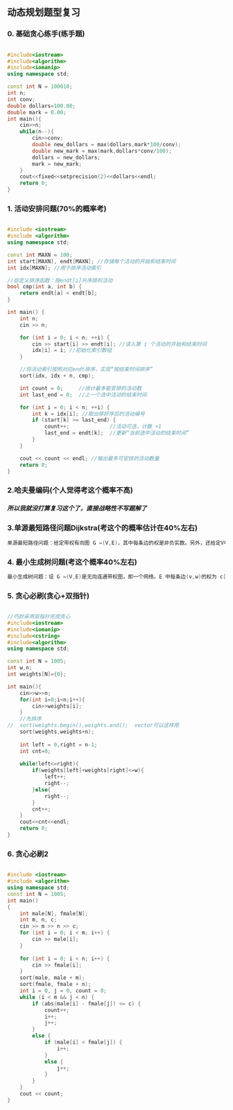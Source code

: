 ## 动态规划题型复习

### 0. 基础贪心练手(练手题)
<img src="img/money.png" alt="" width="" title="Interval Scheduling">

```cpp
#include<iostream>
#include<algorithm>
#include<iomanip>
using namespace std;

const int N = 100010;
int n;
int conv;
double dollars=100.00;
double mark = 0.00;
int main(){
	cin>>n;
	while(n--){
		cin>>conv;
		double new_dollars = max(dollars,mark*100/conv);
		double new_mark = max(mark,dollars*conv/100);
		dollars = new_dollars;
		mark = new_mark;
	}
	cout<<fixed<<setprecision(2)<<dollars<<endl;
	return 0;
} 
```

### 1. 活动安排问题(70%的概率考)
<img src="img/activity.png" alt="" width="" title="Activity Dealing">  

```cpp
#include <iostream>
#include <algorithm>
using namespace std;

const int MAXN = 100;
int start[MAXN], endt[MAXN]; //存储每个活动的开始和结束时间
int idx[MAXN]; //用于排序活动索引

//自定义排序函数：按endt[i]升序排列活动
bool cmp(int a, int b) {
    return endt[a] < endt[b];
}

int main() {
    int n;
    cin >> n;

    for (int i = 0; i < n; ++i) {
        cin >> start[i] >> endt[i]; //读入第 i 个活动的开始和结束时间
        idx[i] = i; //初始化索引数组
    }

    //将活动索引按照对应endt排序，实现“按结束时间排序”
    sort(idx, idx + n, cmp);

    int count = 0;     //统计最多能安排的活动数
    int last_end = 0;  //上一个选中活动的结束时间

    for (int i = 0; i < n; ++i) {
        int k = idx[i]; //取出排好序后的活动编号
        if (start[k] >= last_end) {
            count++;             //活动可选，计数 +1
            last_end = endt[k];  //更新“当前选中活动的结束时间”
        }
    }

    cout << count << endl; //输出最多可安排的活动数量
    return 0;
}

```

### 2.哈夫曼编码(个人觉得考这个概率不高)
##### *所以我就没打算复习这个了，直接战略性不写题解了*

### 3.单源最短路径问题Dijkstra(考这个的概率估计在40%左右)
```go
单源最短路径问题：给定带权有向图 G =(V,E)，其中每条边的权是非负实数。另外，还给定V中的一个顶点，称为源。现在要计算从源到所有其它各顶点的最短路长度。这里路的长度是指路上各边权之和。这个问题通常称为单源最短路径问题。
```
### 4. 最小生成树问题(考这个概率40%左右)
```go
最小生成树问题：设 G =(V,E)是无向连通带权图，即一个网络。E 中每条边(v,w)的权为 c[v][w]。如果 G 的子图G’是一棵包含 G 的所有顶点的树，则称 G’为 G 的生成树。生成树上各边权的总和称为该生成树的耗费。在 G 的所有生成树中，耗费最小的生成树称为 G 的最小生成树
```
### 5. 贪心必刷(贪心+双指针)
<img src="img/boat.png" alt="" width="" title="boat">  

```cpp
//巧妙采用双指针完成贪心
#include<iostream>
#include<iomanip>
#include<cstring>
#include<algorithm>
using namespace std;

const int N = 1005;
int w,n;
int weights[N]={0};

int main(){
	cin>>w>>n;
	for(int i=0;i<n;i++){
		cin>>weights[i];
	}
	//先排序
//	sort(weights.begin(),weights.end();  vector可以这样用 
    sort(weights,weights+n); 
	
	int left = 0,right = n-1;
	int cnt=0;
	
	while(left<=right){
		if(weights[left]+weights[right]<=w){
			left++;
			right--;
		}else{
			right--;
		}
		cnt++;
	} 
	cout<<cnt<<endl;
	return 0;
}
```

### 6. 贪心必刷2
<img src="img/dancep.png" alt="" width="" title="舞伴问题">  

```cpp
#include <iostream>
#include <algorithm>
using namespace std;
const int N = 1005;
int main()
{
	int male[N], fmale[N];
	int m, n, c;
	cin >> m >> n >> c;
	for (int i = 0; i < m; i++) {
		cin >> male[i];
	}
	
	for (int i = 0; i < n; i++) {
		cin >> fmale[i];
	}
	sort(male, male + m);
	sort(fmale, fmale + n);
	int i = 0, j = 0, count = 0;
	while (i < m && j < n) {
		if (abs(male[i] - fmale[j]) <= c) {
			count++;
			i++;
			j++;
		}
		else {
			if (male[i] < fmale[j]) {
				i++;
			}
			else {
				j++;
			}
		}
	}
	cout << count;
}
```
